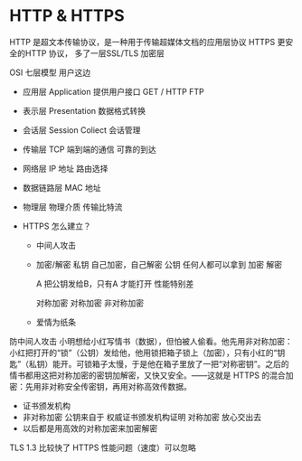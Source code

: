 # HTTP & HTTPS

HTTP 是超文本传输协议，是一种用于传输超媒体文档的应用层协议
HTTPS 更安全的HTTP 协议， 多了一层SSL/TLS 加密层

OSI 七层模型
用户这边
- 应用层  Application 提供用户接口  GET / HTTP  FTP
- 表示层  Presentation  数据格式转换
- 会话层  Session Coliect  会话管理
- 传输层  TCP 端到端的通信 可靠的到达
- 网络层  IP 地址 路由选择
- 数据链路层  MAC 地址
- 物理层  物理介质 传输比特流

- HTTPS 怎么建立？
  - 中间人攻击
  - 加密/解密 
    私钥 自己加密，自己解密
    公钥 任何人都可以拿到 加密 解密

    A 把公钥发给B，只有A 才能打开  性能特别差

    对称加密
    对称加密
    非对称加密
  - 爱情为纸条

防中间人攻击 小明想给小红写情书（数据），但怕被人偷看。他先用非对称加密：小红把打开的“锁”（公钥）发给他，他用锁把箱子锁上（加密），只有小红的“钥匙”（私钥）能开。可锁箱子太慢，于是他在箱子里放了一把“对称密钥”。之后的情书都用这把对称加密的密钥加解密，又快又安全。——这就是 HTTPS 的混合加密：先用非对称安全传密钥，再用对称高效传数据。

  - 证书颁发机构
  - 非对称加密
    公钥来自于 权威证书颁发机构证明
    对称加密 放心交出去
  - 以后都是用高效的对称加密来加密解密

  TLS 1.3 比较快了  HTTPS 性能问题（速度）可以忽略